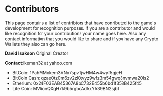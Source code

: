 # Contributors

This page contains a list of contribtors that have conributed to the game's development for recognition purposes. If you are a contributor and would like recognition for your contributions your name goes here. Also any contact information that you would like to share and if you have any Crypto Wallets they also can go here.

**David Isakson** Original Creator

**Contact**:ikeman32 at yahoo.com

- BitCoin: 1PahMMxkem3VNx7spvTjwHM4w4wyf5qjeH
- BitCoin Cash: qzae0tz0m6zv2zl0tvyz9wfz3m54gwq8nvmwa20ls2
- Etherium: 0x24F03EAB45367A8bC732E455b6bd1f358B425f45
- Lite Coin: MVtionQXgH7k9b5rgboAd5xY539BN2sjbT
